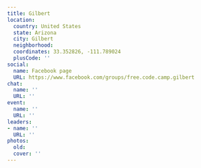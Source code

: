 ```yaml
---
title: Gilbert
location:
  country: United States
  state: Arizona
  city: Gilbert
  neighborhood: 
  coordinates: 33.352826, -111.789024
  plusCode: ''
social:
  name: Facebook page
  URL: https://www.facebook.com/groups/free.code.camp.gilbert
chat:
  name: ''
  URL: ''
event:
  name: ''
  URL: ''
leaders:
- name: ''
  URL: ''
photos:
  old: 
  cover: ''
---
```

